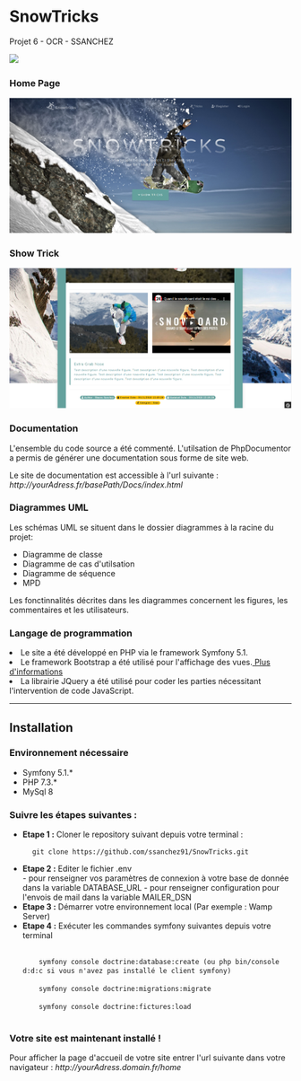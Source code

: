 # SnowTricks
Projet 6 - OCR - SSANCHEZ

<a href="https://codeclimate.com/github/ssanchez91/SnowTricks/maintainability"><img src="https://api.codeclimate.com/v1/badges/cc71ef5cb784992b2e9a/maintainability" /></a>

<h3>Home Page</h3>

![frontend](https://github.com/ssanchez91/SnowTricks/blob/main/public/assets/img/Readme/Home.PNG)

<h3>Show Trick</h3>

![backend](https://github.com/ssanchez91/SnowTricks/blob/main/public/assets/img/Readme/ShowTrick.PNG)

<h3>Documentation</h3>
<p>L'ensemble du code source a été commenté. L'utilsation de PhpDocumentor a permis de générer une documentation sous forme de site web.</p>
<p>Le site de documentation est accessible à l'url suivante : <em>http://yourAdress.fr/basePath/Docs/index.html</em></p>

<h3>Diagrammes UML</h3>
Les schémas UML se situent dans le dossier diagrammes à la racine du projet:
<ul>
  <li>Diagramme de classe</li>
  <li>Diagramme de cas d'utilsation</li>
  <li>Diagramme de séquence</li>
  <li>MPD</li>
</ul>  
Les fonctinnalités décrites dans les diagrammes concernent les figures, les commentaires et les utilisateurs.

<h3>Langage de programmation</h3>

<ul>
</ul>
<li>Le site a été développé en PHP via le framework Symfony 5.1.</li>
<li>Le framework Bootstrap a été utilisé pour l'affichage des vues.<a href="https://getbootstrap.com/" target="_blank"> Plus d'informations</a></li>
<li>La librairie JQuery a été utilisé pour coder les parties nécessitant l'intervention de code JavaScript.</li>
<hr>
<h2>Installation</h2>
<h3>Environnement nécessaire</h3>
<ul>
  <li>Symfony 5.1.*</li>
  <li>PHP 7.3.*</li>
  <li>MySql 8</li>
</ul>
<h3>Suivre les étapes suivantes :</h3>
<ul>
  <li><b>Etape 1 :</b> Cloner le repository suivant depuis votre terminal :</li>
  <pre>
  <code>git clone https://github.com/ssanchez91/SnowTricks.git</code></pre>     
  <li><b>Etape 2 :</b> Editer le fichier .env </li>
    - pour renseigner vos paramètres de connexion à votre base de donnée dans la variable DATABASE_URL
    - pour renseigner configuration pour l'envois de mail dans la variable MAILER_DSN  
  <li><b>Etape 3 :</b> Démarrer votre environnement local (Par exemple : Wamp Server)</li>
  <li><b>Etape 4 :</b> Exécuter les commandes symfony suivantes depuis votre terminal</li>
  <pre><code>
    symfony console doctrine:database:create (ou php bin/console d:d:c si vous n'avez pas installé le client symfony)<br/>
    symfony console doctrine:migrations:migrate<br/>
    symfony console doctrine:fictures:load  
  </code></pre>
</ul>
  
<h3>Votre site est maintenant installé !</h3>
<p>Pour afficher la page d'accueil de votre site entrer l'url suivante dans votre navigateur : <em>http://yourAdress.domain.fr/home</em></p>
